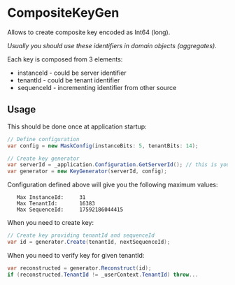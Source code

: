 # CompositeKeyGen
Allows to create composite key encoded as Int64 (long).

*Usually you should use these identifiers in domain objects (aggregates).*

Each key is composed from 3 elements:
- instanceId - could be server identifier
- tenantId - could be tenant identifier
- sequenceId - incrementing identifier from other source

## Usage
This should be done once at application startup:
``` c#
// Define configuration
var config = new MaskConfig(instanceBits: 5, tenantBits: 14);

// Create key generator
var serverId = _application.Configuration.GetServerId(); // this is your code :)
var generator = new KeyGenerator(serverId, config);
```

Configuration defined above will give you the following maximum values:
```
   Max InstanceId:     31
   Max TenantId:       16383
   Max SequenceId:     17592186044415
```

When you need to create key:
``` c#
// Create key providing tenantId and sequenceId
var id = generator.Create(tenantId, nextSequenceId);
```

When you need to verify key for given tenantId:
``` c#
var reconstructed = generator.Reconstruct(id);
if (reconstructed.TenantId != _userContext.TenantId) throw...
```


